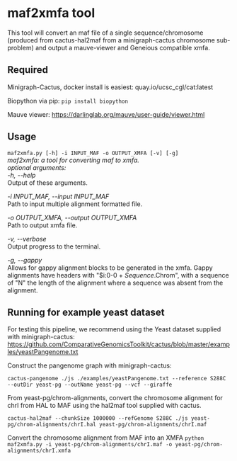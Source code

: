# maf2xmfa tool
This tool will convert an maf file of a single sequence/chromosome (produced from cactus-hal2maf from a minigraph-cactus
chromosome sub-problem) and output a mauve-viewer and Geneious compatible xmfa.

## Required
Minigraph-Cactus, docker install is easiest: quay.io/ucsc_cgl/cat:latest

Biopython via pip:
```pip install biopython```

Mauve viewer: https://darlinglab.org/mauve/user-guide/viewer.html

## Usage
`maf2xmfa.py [-h] -i INPUT_MAF -o OUTPUT_XMFA [-v] [-g]`<br>
*maf2xmfa: a tool for converting maf to xmfa.*<br>
*optional arguments:*<br>
  *-h, --help*<br>Output of these arguments.

  *-i INPUT_MAF, --input INPUT_MAF*<br>Path to input multiple alignment formatted file.

  *-o OUTPUT_XMFA, --output OUTPUT_XMFA*<br>Path to output xmfa file.

  *-v, --verbose*<br>Output progress to the terminal.

  *-g, --gappy*<br>Allows for gappy alignment blocks to be generated in the xmfa. Gappy alignments have headers with "$i:0-0 +
  $Sequence.$Chrom", with a sequence of "N" the length of the alignment where a sequence was absent from the alignment.

## Running for example yeast dataset
For testing this pipeline, we recommend using the Yeast dataset supplied with minigraph-cactus: https://github.com/ComparativeGenomicsToolkit/cactus/blob/master/examples/yeastPangenome.txt

Construct the pangenome graph with minigraph-cactus:
```
cactus-pangenome ./js ./examples/yeastPangenome.txt --reference S288C --outDir yeast-pg --outName yeast-pg --vcf --giraffe
```
From yeast-pg/chrom-alignments, convert the chromosome alignment for chrI from HAL to MAF using the hal2maf tool supplied with cactus.
```
cactus-hal2maf --chunkSize 1000000 --refGenome S288C ./js yeast-pg/chrom-alignments/chrI.hal yeast-pg/chrom-alignments/chrI.maf
```
Convert the chromosome alignment from MAF into an XMFA
``` python maf2xmfa.py -i yeast-pg/chrom-alignments/chrI.maf -o yeast-pg/chrom-alignments/chrI.xmfa ```


